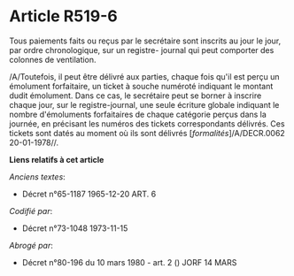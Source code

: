 # Article R519-6

Tous paiements faits ou reçus par le secrétaire sont inscrits au jour le jour, par ordre chronologique, sur un registre-
journal qui peut comporter des colonnes de ventilation.

/A/Toutefois, il peut être délivré aux parties, chaque fois qu'il est perçu un émolument forfaitaire, un ticket à souche
numéroté indiquant le montant dudit émolument. Dans ce cas, le secrétaire peut se borner à inscrire chaque jour, sur le
registre-journal, une seule écriture globale indiquant le nombre d'émoluments forfaitaires de chaque catégorie perçus dans la
journée, en précisant les numéros des tickets correspondants délivrés. Ces tickets sont datés au moment où ils sont délivrés
[*formalités*]/A/DECR.0062 20-01-1978//.

**Liens relatifs à cet article**

_Anciens textes_:

  - Décret n°65-1187 1965-12-20 ART. 6

_Codifié par_:

  - Décret n°73-1048 1973-11-15

_Abrogé par_:

  - Décret n°80-196 du 10 mars 1980 - art. 2 () JORF 14 MARS
